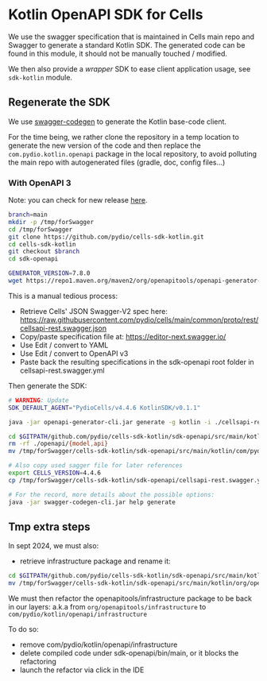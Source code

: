 # Kotlin OpenAPI SDK for Cells

We use the swagger specification that is maintained in Cells main repo and Swagger to generate a standard Kotlin SDK.
The generated code can be found in this module, it should not be manually touched / modified.

We then also provide a _wrapper_ SDK to ease client application usage, see `sdk-kotlin` module.

## Regenerate the SDK

We use [swagger-codegen](https://swagger.io/docs/open-source-tools/swagger-codegen/) to generate the Kotlin base-code client.

For the time being, we rather clone the repository in a temp location to generate the new version of
the code and then replace the `com.pydio.kotlin.openapi` package in the local repository, to avoid
polluting the main repo with autogenerated files (gradle, doc, config files...)

### With OpenAPI 3

Note: you can check for new
release [here](https://github.com/OpenAPITools/openapi-generator/releases).

```sh
branch=main
mkdir -p /tmp/forSwagger
cd /tmp/forSwagger
git clone https://github.com/pydio/cells-sdk-kotlin.git
cd cells-sdk-kotlin
git checkout $branch
cd sdk-openapi

GENERATOR_VERSION=7.8.0
wget https://repo1.maven.org/maven2/org/openapitools/openapi-generator-cli/${GENERATOR_VERSION}/openapi-generator-cli-${GENERATOR_VERSION}.jar -O openapi-generator-cli.jar
```

This is a manual tedious process:

- Retrieve Cells' JSON Swagger-V2 spec here:
  https://raw.githubusercontent.com/pydio/cells/main/common/proto/rest/cellsapi-rest.swagger.json
- Copy/paste specification file at: https://editor-next.swagger.io/
- Use Edit / convert to YAML
- Use Edit / convert to OpenAPI v3
- Paste back the resulting specifications in the sdk-openapi root folder in cellsapi-rest.swagger.yml

Then generate the SDK:

```sh
# WARNING: Update
SDK_DEFAULT_AGENT="PydioCells/v4.4.6 KotlinSDK/v0.1.1"

java -jar openapi-generator-cli.jar generate -g kotlin -i ./cellsapi-rest.swagger.yml -o /tmp/forSwagger/cells-sdk-kotlin/sdk-openapi --invoker-package com.pydio.kotlin.openapi  --api-package com.pydio.kotlin.openapi.api  --model-package com.pydio.kotlin.openapi.model --http-user-agent ${SDK_DEFAULT_AGENT}

cd $GITPATH/github.com/pydio/cells-sdk-kotlin/sdk-openapi/src/main/kotlin/com/pydio/kotlin/
rm -rf ./openapi/{model,api}
mv /tmp/forSwagger/cells-sdk-kotlin/sdk-openapi/src/main/kotlin/com/pydio/kotlin/openapi/{model,api} ./openapi/

# Also copy used sagger file for later references
export CELLS_VERSION=4.4.6
cp /tmp/forSwagger/cells-sdk-kotlin/sdk-openapi/cellsapi-rest.swagger.yml $GITPATH/github.com/pydio/cells-sdk-kotlin/sdk-openapi/src/main/kotlin/com/pydio/kotlin/openapi/cellsapi-rest-${CELLS_VERSION}.swagger.yml

# For the record, more details about the possible options:
java -jar swagger-codegen-cli.jar help generate
```

## Tmp extra steps

In sept 2024, we must also:

- retrieve infrastructure package and rename it:

```sh
cd $GITPATH/github.com/pydio/cells-sdk-kotlin/sdk-openapi/src/main/kotlin/org
mv /tmp/forSwagger/cells-sdk-kotlin/sdk-openapi/src/main/kotlin/org/openapitools .
```

We must then refactor the openapitools/infrastructure package to be back in our layers:
a.k.a from `org/openapitools/infrastructure` to `com/pydio/kotlin/openapi/infrastructure`

To do so:

- remove com/pydio/kotlin/openapi/infrastructure
- delete compiled code under sdk-openapi/bin/main, or it blocks the refactoring
- launch the refactor via click in the IDE
